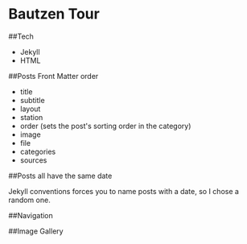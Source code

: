 Bautzen Tour
===

##Tech

- Jekyll
- HTML

##Posts Front Matter order

- title
- subtitle
- layout
- station
- order (sets the post's sorting order in the category)
- image
- file
- categories
- sources

##Posts all have the same date

Jekyll conventions forces you to name posts with a date, so I chose a random one.

##Navigation

##Image Gallery